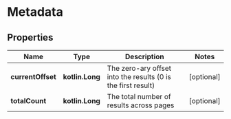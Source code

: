 
# Metadata

## Properties
| Name | Type | Description | Notes |
| ------------ | ------------- | ------------- | ------------- |
| **currentOffset** | **kotlin.Long** | The zero-ary offset into the results (0 is the first result) |  [optional] |
| **totalCount** | **kotlin.Long** | The total number of results across pages |  [optional] |



